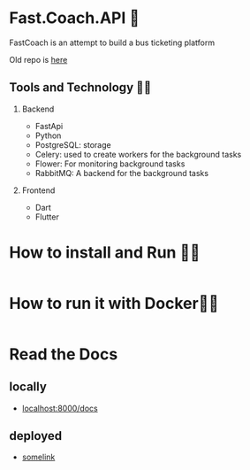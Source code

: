 # Fast.Coach.API 📌
FastCoach is an attempt to build a  bus ticketing platform 

Old repo is [here](https://github.com/flavian-anselmo/fast-coach-api)



## Tools and Technology 👩‍💻
1. Backend 
    - FastApi
    - Python
    - PostgreSQL: storage 
    - Celery: used to create workers for the background tasks 
    - Flower: For monitoring background tasks 
    - RabbitMQ: A backend for the background tasks 

2. Frontend 
    - Dart 
    - Flutter



# How to install and Run 🏃‍♂️

```bash 

```
# How to run it with Docker🏃‍♂️

```bash

``` 
# Read the Docs 
## locally 
- [localhost:8000/docs](https://localhost:8000/dcos)
## deployed
- [somelink]()